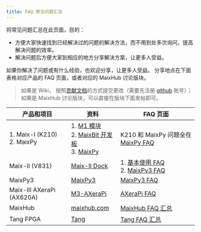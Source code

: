 ```yaml
---
title: FAQ 常见问题汇总
---
```


将常见问题汇总在此页面，目的：
* 方便大家快速找到已经解决过的问题的解决方法，而不用到处多次询问，提高解决问题的效率。
* 解决问题后方便大家到相应的地方分享解决方案，让更多人受益。

如果你解决了问题或有什么经验，也欢迎分享，让更多人受益。
分享地点在下面表格对应产品的 FAQ 页面，或者对应的 MaixHub 讨论版块。
> 如果是 Wiki， 按照[贡献文档](share_docs/zh/)的方式提交更改（需要先注册 [github](https://github.com) 账号）；
> 如果是 MaixHub 讨论版块，可以直接在版块下面发帖即可。


| 产品和项目 | 资料 | FAQ 页面 |
| -------- | ---- | -------- |
| 1. Maix-I (K210)<br>2. MaixPy     | 1. [M1 模块](/hardware/zh/maix/core_module.html)<br>2. [MaixBit 开发板](/hardware/zh/maix/maixpy_develop_kit_board/maix_bit.html)<br>3. [MaixPy](/maixpy)  | K210 和 MaixPy 问题全在 [MaixPy FAQ](/soft/maixpy/zh/others/maixpy_faq.html) |
| Maix-II (V831)  | [Maix-II Dock](/m2dock)   | 1. [基本使用 FAQ](/hardware/zh/maixII/M2/faq.html)<br>2. [MaixPy3 FAQ](/soft/maixpy3/zh/question/maixpy3_faq.html)|
| MaixPy3 | [MaixPy3](/maixpy3) | [MaixPy3 FAQ](/soft/maixpy3/zh/question/maixpy3_faq.html) |
| Maix-III AXeraPi (AX620A) | [M3-AXeraPi](/m3axpi) | [AXeraPi FAQ](/hardware/zh/maixIII/ax-pi/faq_axpi.html) |
| MaixHub | [maixhub.com](https://maixhub.com) | [MaixHub FAQ 汇总](/ai/zh/maixhub/faq.html) |
| Tang FPGA | [Tang](/tang)  | [Tang FAQ 汇总](/hardware/zh/tang/Tang-Nano-Doc/questions.html) |

